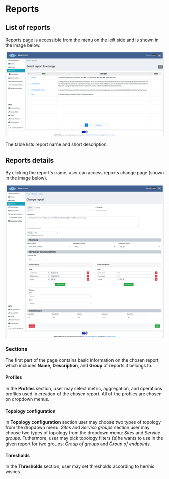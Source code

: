 # Reports

## List of reports

Reports page is accessible from the menu on the left side and is shown in the image below. 

![Tenant Reports](figures/tenant_reports.png)

The table lists report name and short description. 

## Reports details

By clicking the report's name, user can access reports change page (shown in the image below). 

![Tenant Reports Details](figures/tenant_reports_details.png)

### Sections

The first part of the page contains basic information on the chosen report, which includes **Name**, **Description**, and **Group** of reports it belongs to.

#### Profiles

In the **Profiles** section, user may select metric, aggregation, and operations profiles used in creation of the chosen report. All of the profiles are chosen on dropdown menus.

#### Topology configuration

In **Topology configuration** section user may choose two types of topology from the dropdown menu: *Sites* and *Service groups* section user may choose two types of topology from the dropdown menu: *Sites* and *Service groups*. Futhermore, user may pick topology filters (s)he wants to use in the given report for two groups: *Group of groups* and *Group of endpoints*.

#### Thresholds

In the **Thresholds** section, user may set thresholds according to her/his wishes.
